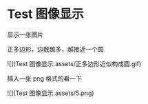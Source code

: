# Test 图像显示

显示一张图片

正多边形，边数越多，越接近一个圆

![](Test 图像显示.assets/正多边形近似构成圆.gif)

插入一张 png 格式的看一下

![](Test 图像显示.assets/5.png)